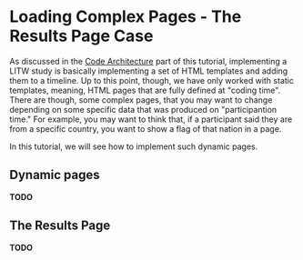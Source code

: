 # Loading Complex Pages - The Results Page Case

As discussed in the [Code Architecture](2-CodeExecutionOverview.md) part of this tutorial, implementing a LITW study is basically implementing a set of HTML templates and adding them to a timeline.
Up to this point, though, we have only worked with static templates, meaning, HTML pages that are fully defined at "coding time".
There are though, some complex pages, that you may want to change depending on some specific data that was produced on "participantion time."
For example, you may want to think that, if a participant said they are from a specific country, you want to show a flag of that nation in a page.

In this tutorial, we will see how to implement such dynamic pages.

## Dynamic pages

**TODO**

## The Results Page

**TODO**